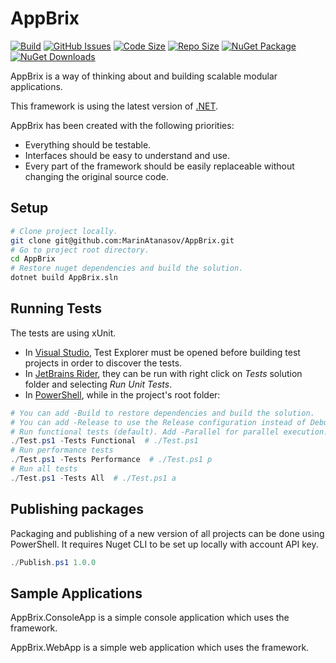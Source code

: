 # AppBrix
[![Build](https://github.com/MarinAtanasov/AppBrix/actions/workflows/build.yml/badge.svg)](https://github.com/MarinAtanasov/AppBrix/actions/workflows/build.yml)
[![GitHub Issues](https://img.shields.io/github/issues/MarinAtanasov/AppBrix.svg?style=flat&logo=github&label=Issues)](https://github.com/MarinAtanasov/AppBrix/issues)
[![Code Size](https://img.shields.io/github/languages/code-size/MarinAtanasov/AppBrix.svg?style=flat&logo=github&label=Code)](https://github.com/MarinAtanasov/AppBrix)
[![Repo Size](https://img.shields.io/github/repo-size/MarinAtanasov/AppBrix.svg?style=flat&logo=github&label=Repo)](https://github.com/MarinAtanasov/AppBrix)
[![NuGet Package](https://img.shields.io/nuget/v/AppBrix.svg?style=flat&logo=nuget&color=success&label=Nuget)](https://www.nuget.org/packages?q=Owner%3Amarin.atanasov.bg+Tags%3AAppBrix)
[![NuGet Downloads](https://img.shields.io/nuget/dt/AppBrix.svg?style=flat&logo=nuget&label=Downloads)](https://www.nuget.org/packages?q=Owner%3Amarin.atanasov.bg+Tags%3AAppBrix)

AppBrix is a way of thinking about and building scalable modular applications.

This framework is using the latest version of [.NET](https://dotnet.microsoft.com/download).

AppBrix has been created with the following priorities:
* Everything should be testable.
* Interfaces should be easy to understand and use.
* Every part of the framework should be easily replaceable without changing the original source code.

## Setup
```Bash
# Clone project locally.
git clone git@github.com:MarinAtanasov/AppBrix.git
# Go to project root directory.
cd AppBrix
# Restore nuget dependencies and build the solution.
dotnet build AppBrix.sln
```

## Running Tests
The tests are using xUnit.
* In [Visual Studio](https://visualstudio.microsoft.com/), Test Explorer must be opened before building test projects in order to discover the tests.
* In [JetBrains Rider](https://www.jetbrains.com/rider/), they can be run with right click on *Tests* solution folder and selecting *Run Unit Tests*.
* In [PowerShell](https://github.com/PowerShell/PowerShell), while in the project's root folder:
```Powershell
# You can add -Build to restore dependencies and build the solution.
# You can add -Release to use the Release configuration instead of Debug.
# Run functional tests (default). Add -Parallel for parallel execution.
./Test.ps1 -Tests Functional  # ./Test.ps1
# Run performance tests
./Test.ps1 -Tests Performance  # ./Test.ps1 p
# Run all tests
./Test.ps1 -Tests All  # ./Test.ps1 a
```

## Publishing packages
Packaging and publishing of a new version of all projects can be done using PowerShell.
It requires Nuget CLI to be set up locally with account API key.
```Powershell
./Publish.ps1 1.0.0
```

## Sample Applications
AppBrix.ConsoleApp is a simple console application which uses the framework.

AppBrix.WebApp is a simple web application which uses the framework.
